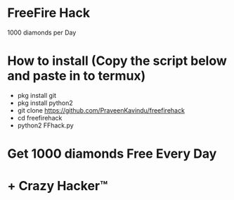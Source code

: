 # FreeFire Hack
1000 diamonds per Day
# How to install (Copy the script below and paste in to termux)
+ pkg install git  
+ pkg install python2  
+ git clone https://github.com/PraveenKavindu/freefirehack  
+ cd freefirehack  
+ python2 FFhack.py  
# Get 1000 diamonds Free Every Day

# + Crazy Hacker&trade;
